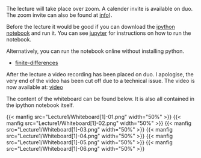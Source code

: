 The lecture will take place over zoom. A calender invite is available on duo. The zoom invite can also be found at [info](https://teaching.wence.uk/comp4187/notes/overview)).

Before the lecture it would be good if you can download the [ipython notebook](https://nbviewer.jupyter.org/urls/teaching.wence.uk/comp4187/code/finite-differences.ipynb) and run it. You can see [jupyter](https://teaching.wence.uk/comp4187/setup/jupyter/) for instructions on how to run the notebook.

Alternatively, you can run the notebook online without installing python.
- [finite-differences](https://mybinder.org/v2/gh/wenceorg/comp4187/6cf8af2ec5f16979b62f42ae9f0cbe32206cf03f?filepath=code%2Ffinite-differences.ipynb)

After the lecture a video recording has been placed on duo. I apologise, the very end of the video has been cut off due to a technical issue. The video is now available at: [video](https://durham.cloud.panopto.eu/Panopto/Pages/Viewer.aspx?id=27e52d64-caf9-490d-b88b-ac4d00de701e)

The content of the whiteboard can be found below. It is also all contained in the ipython notebook itself.

{{< manfig src="Lecture1/Whiteboard[1]-01.png" width="50%" >}}
{{< manfig src="Lecture1/Whiteboard[1]-02.png" width="50%" >}}
{{< manfig src="Lecture1/Whiteboard[1]-03.png" width="50%" >}}
{{< manfig src="Lecture1/Whiteboard[1]-04.png" width="50%" >}}
{{< manfig src="Lecture1/Whiteboard[1]-05.png" width="50%" >}}
{{< manfig src="Lecture1/Whiteboard[1]-06.png" width="50%" >}}


